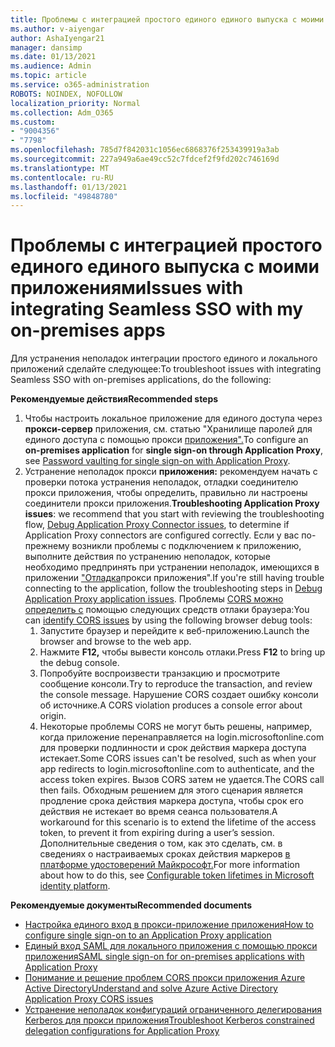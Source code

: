 ```yaml
---
title: Проблемы с интеграцией простого единого единого выпуска с моими приложениями
ms.author: v-aiyengar
author: AshaIyengar21
manager: dansimp
ms.date: 01/13/2021
ms.audience: Admin
ms.topic: article
ms.service: o365-administration
ROBOTS: NOINDEX, NOFOLLOW
localization_priority: Normal
ms.collection: Adm_O365
ms.custom:
- "9004356"
- "7798"
ms.openlocfilehash: 785d7f842031c1056ec6868376f253439919a3ab
ms.sourcegitcommit: 227a949a6ae49cc52c7fdcef2f9fd202c746169d
ms.translationtype: MT
ms.contentlocale: ru-RU
ms.lasthandoff: 01/13/2021
ms.locfileid: "49848780"
---
```

# <a name="issues-with-integrating-seamless-sso-with-my-on-premises-apps"></a><span data-ttu-id="01f88-102">Проблемы с интеграцией простого единого единого выпуска с моими приложениями</span><span class="sxs-lookup"><span data-stu-id="01f88-102">Issues with integrating Seamless SSO with my on-premises apps</span></span>

<span data-ttu-id="01f88-103">Для устранения неполадок интеграции простого единого и локального приложений сделайте следующее:</span><span class="sxs-lookup"><span data-stu-id="01f88-103">To troubleshoot issues with integrating Seamless SSO with on-premises applications, do the following:</span></span>

<span data-ttu-id="01f88-104">**Рекомендуемые действия**</span><span class="sxs-lookup"><span data-stu-id="01f88-104">**Recommended steps**</span></span>

1. <span data-ttu-id="01f88-105">Чтобы настроить  локальное приложение для единого доступа через **прокси-сервер** приложения, см. статью "Хранилище паролей для единого доступа с помощью прокси [приложения".](https://docs.microsoft.com/azure/active-directory/manage-apps/application-proxy-configure-single-sign-on-password-vaulting)</span><span class="sxs-lookup"><span data-stu-id="01f88-105">To configure an **on-premises application** for **single sign-on through Application Proxy**, see [Password vaulting for single sign-on with Application Proxy](https://docs.microsoft.com/azure/active-directory/manage-apps/application-proxy-configure-single-sign-on-password-vaulting).</span></span>
1. <span data-ttu-id="01f88-106">Устранение неполадок прокси **приложения:** рекомендуем начать с проверки потока устранения неполадок, [](https://docs.microsoft.com/azure/active-directory/manage-apps/application-proxy-debug-connectors)отладки соединителю прокси приложения, чтобы определить, правильно ли настроены соединители прокси приложения.</span><span class="sxs-lookup"><span data-stu-id="01f88-106">**Troubleshooting Application Proxy issues**: we recommend that you start with reviewing the troubleshooting flow, [Debug Application Proxy Connector issues](https://docs.microsoft.com/azure/active-directory/manage-apps/application-proxy-debug-connectors), to determine if Application Proxy connectors are configured correctly.</span></span> <span data-ttu-id="01f88-107">Если у вас по-прежнему возникли проблемы с подключением к приложению, выполните действия по устранению неполадок, которые необходимо предпринять при устранении неполадок, имеющихся в приложении ["Отладка](https://docs.microsoft.com/azure/active-directory/manage-apps/application-proxy-debug-apps)прокси приложения".</span><span class="sxs-lookup"><span data-stu-id="01f88-107">If you're still having trouble connecting to the application, follow the troubleshooting steps in [Debug Application Proxy application issues](https://docs.microsoft.com/azure/active-directory/manage-apps/application-proxy-debug-apps).</span></span> <span data-ttu-id="01f88-108">Проблемы [CORS можно определить с](https://docs.microsoft.com/azure/active-directory/manage-apps/application-proxy-understand-cors-issues#understand-and-identify-cors-issues) помощью следующих средств отлаки браузера:</span><span class="sxs-lookup"><span data-stu-id="01f88-108">You can [identify CORS issues](https://docs.microsoft.com/azure/active-directory/manage-apps/application-proxy-understand-cors-issues#understand-and-identify-cors-issues) by using the following browser debug tools:</span></span>
    1. <span data-ttu-id="01f88-109">Запустите браузер и перейдите к веб-приложению.</span><span class="sxs-lookup"><span data-stu-id="01f88-109">Launch the browser and browse to the web app.</span></span>
    1. <span data-ttu-id="01f88-110">Нажмите **F12,** чтобы вывести консоль отлаки.</span><span class="sxs-lookup"><span data-stu-id="01f88-110">Press **F12** to bring up the debug console.</span></span>
    1. <span data-ttu-id="01f88-111">Попробуйте воспроизвести транзакцию и просмотрите сообщение консоли.</span><span class="sxs-lookup"><span data-stu-id="01f88-111">Try to reproduce the transaction, and review the console message.</span></span> <span data-ttu-id="01f88-112">Нарушение CORS создает ошибку консоли об источнике.</span><span class="sxs-lookup"><span data-stu-id="01f88-112">A CORS violation produces a console error about origin.</span></span>
    1. <span data-ttu-id="01f88-113">Некоторые проблемы CORS не могут быть решены, например, когда приложение перенаправляется на login.microsoftonline.com для проверки подлинности и срок действия маркера доступа истекает.</span><span class="sxs-lookup"><span data-stu-id="01f88-113">Some CORS issues can't be resolved, such as when your app redirects to login.microsoftonline.com to authenticate, and the access token expires.</span></span> <span data-ttu-id="01f88-114">Вызов CORS затем не удается.</span><span class="sxs-lookup"><span data-stu-id="01f88-114">The CORS call then fails.</span></span> <span data-ttu-id="01f88-115">Обходным решением для этого сценария является продление срока действия маркера доступа, чтобы срок его действия не истекает во время сеанса пользователя.</span><span class="sxs-lookup"><span data-stu-id="01f88-115">A workaround for this scenario is to extend the lifetime of the access token, to prevent it from expiring during a user’s session.</span></span> <span data-ttu-id="01f88-116">Дополнительные сведения о том, как это сделать, см. в сведениях о настраиваемых сроках действия маркеров [в платформе удостоверений Майкрософт.](https://docs.microsoft.com/azure/active-directory/develop/active-directory-configurable-token-lifetimes)</span><span class="sxs-lookup"><span data-stu-id="01f88-116">For more information about how to do this, see [Configurable token lifetimes in Microsoft identity platform](https://docs.microsoft.com/azure/active-directory/develop/active-directory-configurable-token-lifetimes).</span></span>

<span data-ttu-id="01f88-117">**Рекомендуемые документы**</span><span class="sxs-lookup"><span data-stu-id="01f88-117">**Recommended documents**</span></span>

- [<span data-ttu-id="01f88-118">Настройка единого вход в прокси-приложение приложения</span><span class="sxs-lookup"><span data-stu-id="01f88-118">How to configure single sign-on to an Application Proxy application</span></span>](https://docs.microsoft.com/azure/active-directory/manage-apps/application-proxy-config-sso-how-to)
- [<span data-ttu-id="01f88-119">Единый вход SAML для локального приложения с помощью прокси приложения</span><span class="sxs-lookup"><span data-stu-id="01f88-119">SAML single sign-on for on-premises applications with Application Proxy</span></span>](https://docs.microsoft.com/azure/active-directory/manage-apps/application-proxy-configure-single-sign-on-on-premises-apps)
- [<span data-ttu-id="01f88-120">Понимание и решение проблем CORS прокси приложения Azure Active Directory</span><span class="sxs-lookup"><span data-stu-id="01f88-120">Understand and solve Azure Active Directory Application Proxy CORS issues</span></span>](https://docs.microsoft.com/azure/active-directory/manage-apps/application-proxy-understand-cors-issues#solutions-for-application-proxy-cors-issues)
- [<span data-ttu-id="01f88-121">Устранение неполадок конфигураций ограниченного делегирования Kerberos для прокси приложения</span><span class="sxs-lookup"><span data-stu-id="01f88-121">Troubleshoot Kerberos constrained delegation configurations for Application Proxy</span></span>](https://docs.microsoft.com/azure/active-directory/manage-apps/application-proxy-back-end-kerberos-constrained-delegation-how-to)